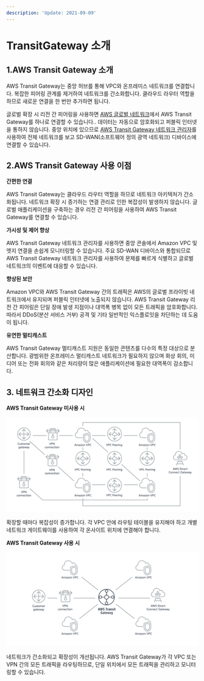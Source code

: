 ```yaml
---
description: 'Update: 2021-09-09'
---
```


# TransitGateway 소개

## 1.AWS Transit Gateway 소개

AWS Transit Gateway는 중앙 허브를 통해 VPC와 온프레미스 네트워크를 연결합니다. 복잡한 피어링 관계를 제거하여 네트워크를 간소화합니다. 클라우드 라우터 역할을 하므로 새로운 연결을 한 번만 추가하면 됩니다.

글로벌 확장 시 리전 간 피어링을 사용하면 [AWS 글로벌 네트워크](https://aws.amazon.com/ko/about-aws/global-infrastructure/)에서 AWS Transit Gateway를 하나로 연결할 수 있습니다.. 데이터는 자동으로 암호화되고 퍼블릭 인터넷을 통하지 않습니다. 중앙 위치에 있으므로 [AWS Transit Gateway 네트워크 관리자](https://aws.amazon.com/ko/transit-gateway/network-manager/)를 사용하여 전체 네트워크를 보고 SD-WAN\(소프트웨어 정의 광역 네트워크\) 디바이스에 연결할 수 있습니다.

## 2.AWS Transit Gateway 사용 이점

**간편한 연결**

AWS Transit Gateway는 클라우드 라우터 역할을 하므로 네트워크 아키텍처가 간소화됩니다. 네트워크 확장 시 증가하는 연결 관리로 인한 복잡성이 발생하지 않습니다. 글로벌 애플리케이션을 구축하는 경우 리전 간 피어링을 사용하여 AWS Transit Gateway를 연결할 수 있습니다.

**가시성 및 제어 향상**

AWS Transit Gateway 네트워크 관리자를 사용하면 중앙 콘솔에서 Amazon VPC 및 엣지 연결을 손쉽게 모니터링할 수 있습니다. 주요 SD-WAN 디바이스와 통합되므로 AWS Transit Gateway 네트워크 관리자를 사용하여 문제를 빠르게 식별하고 글로벌 네트워크의 이벤트에 대응할 수 있습니다.

**향상된 보안**

Amazon VPC와 AWS Transit Gateway 간의 트래픽은 AWS의 글로벌 프라이빗 네트워크에서 유지되며 퍼블릭 인터넷에 노출되지 않습니다. AWS Transit Gateway 리전 간 피어링은 단일 장애 발생 지점이나 대역폭 병목 없이 모든 트래픽을 암호화합니다. 따라서 DDoS\(분산 서비스 거부\) 공격 및 기타 일반적인 익스플로잇을 차단하는 데 도움이 됩니다.

**유연한 멀티캐스트**

AWS Transit Gateway 멀티캐스트 지원은 동일한 콘텐츠를 다수의 특정 대상으로 분산합니다. 광범위한 온프레미스 멀티캐스트 네트워크가 필요하지 않으며 화상 회의, 미디어 또는 전화 회의와 같은 처리량이 많은 애플리케이션에 필요한 대역폭이 감소합니다.

## 3. 네트워크 간소화 디자인

**AWS Transit Gateway 미사용 시**

[![](https://github.com/whchoi98/builders20210312/raw/master/.gitbook/assets/image%20%2831%29.png)](https://github.com/whchoi98/builders20210312/blob/master/.gitbook/assets/image%20%2831%29.png)

확장할 때마다 복잡성이 증가합니다. 각 VPC 안에 라우팅 테이블을 유지해야 하고 개별 네트워크 게이트웨이를 사용하여 각 온사이트 위치에 연결해야 합니다.

**AWS Transit Gateway 사용 시**

[![](https://github.com/whchoi98/builders20210312/raw/master/.gitbook/assets/image%20%2874%29.png)](https://github.com/whchoi98/builders20210312/blob/master/.gitbook/assets/image%20%2874%29.png)

네트워크가 간소화되고 확장성이 개선됩니다. AWS Transit Gateway가 각 VPC 또는 VPN 간의 모든 트래픽을 라우팅하므로, 단일 위치에서 모든 트래픽을 관리하고 모니터링할 수 있습니다.

